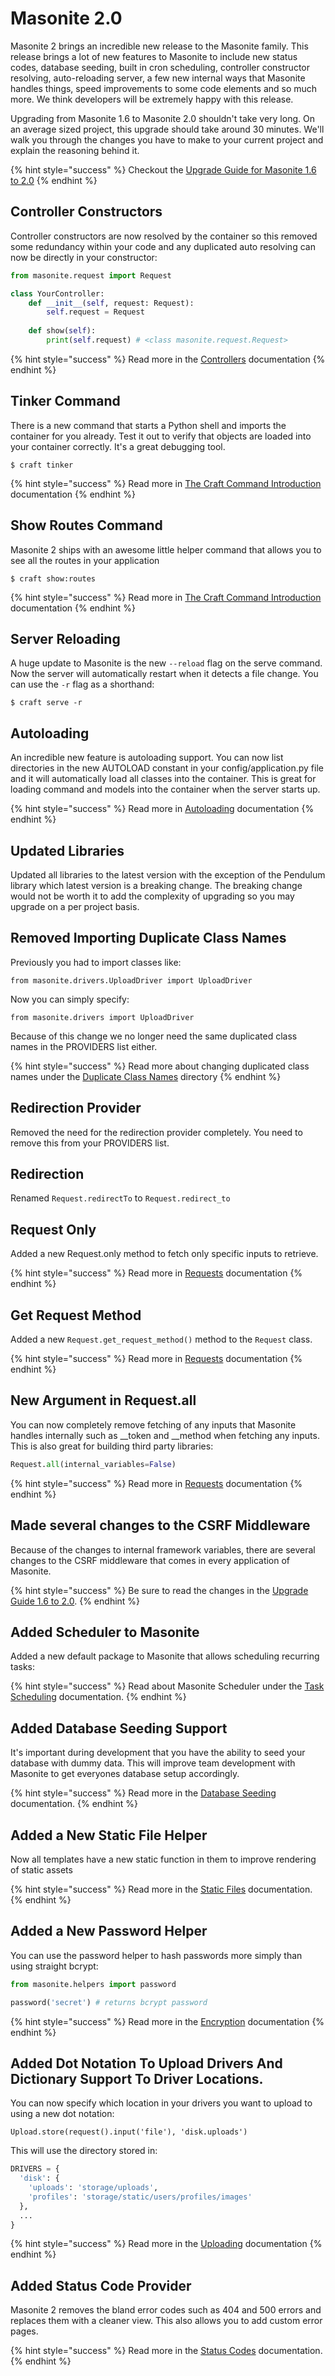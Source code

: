 # Masonite 2.0

Masonite 2 brings an incredible new release to the Masonite family. This release brings a lot of new features to Masonite to include new status codes, database seeding, built in cron scheduling, controller constructor resolving, auto-reloading server, a few new internal ways that Masonite handles things, speed improvements to some code elements and so much more. We think developers will be extremely happy with this release.

Upgrading from Masonite 1.6 to Masonite 2.0 shouldn't take very long. On an average sized project, this upgrade should take around 30 minutes. We'll walk you through the changes you have to make to your current project and explain the reasoning behind it.

{% hint style="success" %}
Checkout the [Upgrade Guide for Masonite 1.6 to 2.0](../upgrade-guide/masonite-1.6-to-2.0.md)
{% endhint %}

## Controller Constructors

Controller constructors are now resolved by the container so this removed some redundancy within your code and any duplicated auto resolving can now be directly in your constructor:

```python
from masonite.request import Request

class YourController:
    def __init__(self, request: Request):
        self.request = Request
    
    def show(self):
        print(self.request) # <class masonite.request.Request>
```

{% hint style="success" %}
Read more in the [Controllers](../the-basics/controllers.md#container-resolving) documentation
{% endhint %}

## Tinker Command

There is a new command that starts a Python shell and imports the container for you already. Test it out to verify that objects are loaded into your container correctly. It's a great debugging tool.

```text
$ craft tinker
```

{% hint style="success" %}
Read more in [The Craft Command Introduction](../the-craft-command/introduction.md#tinker-command) documentation
{% endhint %}

## Show Routes Command

Masonite 2 ships with an awesome little helper command that allows you to see all the routes in your application

```text
$ craft show:routes
```

{% hint style="success" %}
Read more in [The Craft Command Introduction](../the-craft-command/introduction.md#show-routes-command) documentation
{% endhint %}

## Server Reloading

A huge update to Masonite is the new `--reload` flag on the serve command. Now the server will automatically restart when it detects a file change. You can use the `-r` flag as a shorthand:

```text
$ craft serve -r
```

## Autoloading

An incredible new feature is autoloading support. You can now list directories in the new AUTOLOAD constant in your config/application.py file and it will automatically load all classes into the container. This is great for loading command and models into the container when the server starts up.

{% hint style="success" %}
Read more in [Autoloading](../advanced/autoloading.md) documentation
{% endhint %}

## Updated Libraries

Updated all libraries to the latest version with the exception of the Pendulum library which latest version is a breaking change. The breaking change would not be worth it to add the complexity of upgrading so you may upgrade on a per project basis.

## Removed Importing Duplicate Class Names

Previously you had to import classes like:

```text
from masonite.drivers.UploadDriver import UploadDriver
```

Now you can simply specify:

```text
from masonite.drivers import UploadDriver
```

Because of this change we no longer need the same duplicated class names in the PROVIDERS list either.

{% hint style="success" %}
Read more about changing duplicated class names under the [Duplicate Class Names](../upgrade-guide/masonite-1.6-to-2.0.md#duplicate-class-names) directory 
{% endhint %}

## Redirection Provider

Removed the need for the redirection provider completely. You need to remove this from your PROVIDERS list.

## Redirection

Renamed `Request.redirectTo` to `Request.redirect_to`

## Request Only

Added a new Request.only method to fetch only specific inputs to retrieve.

{% hint style="success" %}
Read more in [Requests](../the-basics/requests.md#only) documentation
{% endhint %}

## Get Request Method

Added a new `Request.get_request_method()` method to the `Request` class.

{% hint style="success" %}
Read more in [Requests](../the-basics/requests.md#get-request-method-type) documentation
{% endhint %}

## New Argument in Request.all

You can now completely remove fetching of any inputs that Masonite handles internally such as \_\_token and \_\_method when fetching any inputs. This is also great for building third party libraries:

```python
Request.all(internal_variables=False)
```

{% hint style="success" %}
Read more in [Requests](../the-basics/requests.md#input-data) documentation
{% endhint %}

## Made several changes to the CSRF Middleware

Because of the changes to internal framework variables, there are several changes to the CSRF middleware that comes in every application of Masonite. 

{% hint style="success" %}
Be sure to read the changes in the [Upgrade Guide 1.6 to 2.0](../upgrade-guide/masonite-1.6-to-2.0.md).
{% endhint %}

## Added Scheduler to Masonite

Added a new default package to Masonite that allows scheduling recurring tasks:

{% hint style="success" %}
Read about Masonite Scheduler under the [Task Scheduling](../useful-features/task-scheduling.md) documentation.
{% endhint %}

## Added Database Seeding Support

It's important during development that you have the ability to seed your database with dummy data. This will improve team development with Masonite to get everyones database setup accordingly.

{% hint style="success" %}
Read more in the [Database Seeding](../advanced/database-seeding-incomplete.md) documentation.
{% endhint %}

## Added a New Static File Helper

Now all templates have a new static function in them to improve rendering of static assets

{% hint style="success" %}
Read more in the [Static Files](../the-basics/static-files.md) documentation.
{% endhint %}

## Added a New Password Helper

You can use the password helper to hash passwords more simply than using straight bcrypt:

```python
from masonite.helpers import password

password('secret') # returns bcrypt password
```

{% hint style="success" %}
Read more in the [Encryption](../security/encryption.md#hashing-passwords) documentation
{% endhint %}

## Added Dot Notation To Upload Drivers And Dictionary Support To Driver Locations.

You can now specify which location in your drivers you want to upload to using a new dot notation:

```text
Upload.store(request().input('file'), 'disk.uploads')
```

This will use the directory stored in:

```python
DRIVERS = {
  'disk': {
    'uploads': 'storage/uploads',
    'profiles': 'storage/static/users/profiles/images'
  },
  ...
}
```

{% hint style="success" %}
Read more in the [Uploading](../useful-features/uploading.md#dot-notation) documentation
{% endhint %}

## Added Status Code Provider

Masonite 2 removes the bland error codes such as 404 and 500 errors and replaces them with a cleaner view. This also allows you to add custom error pages.

{% hint style="success" %}
Read more in the [Status Codes](../advanced/status-codes-incomplete.md) documentation.
{% endhint %}

